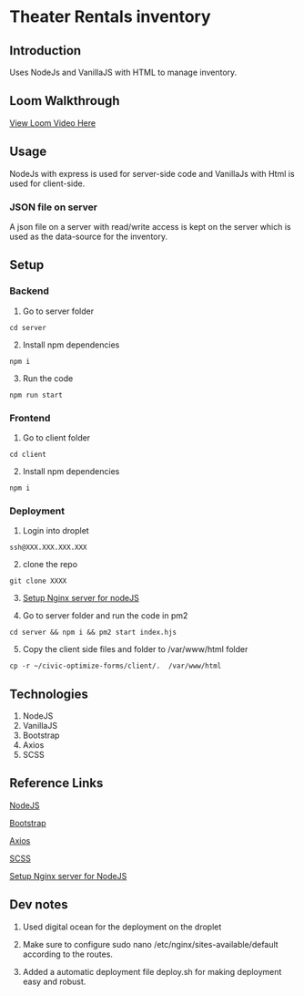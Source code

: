 # Theater Rentals inventory

## Introduction

Uses NodeJs and VanillaJS with HTML to manage inventory.

## Loom Walkthrough

[View Loom Video Here](https://www.loom.com/share/61b8e7d84a7d404bacb14277f9c043a7)

## Usage

NodeJs with express is used for server-side code and VanillaJs with Html is used for client-side.

### JSON file on server

A json file on a server with read/write access is kept on the server which is used as the data-source for the inventory.

## Setup

### Backend

1. Go to server folder

```
cd server
```

2. Install npm dependencies

```
npm i
```

3. Run the code

```
npm run start
```

### Frontend

1. Go to client folder

```
cd client
```

2. Install npm dependencies

```
npm i
```

### Deployment

1. Login into droplet

```
ssh@XXX.XXX.XXX.XXX
```

2. clone the repo

```
git clone XXXX
```

3. [Setup Nginx server for nodeJS](https://www.digitalocean.com/community/tutorials/how-to-set-up-a-node-js-application-for-production-on-ubuntu-20-04)

4. Go to server folder and run the code in pm2

```
cd server && npm i && pm2 start index.hjs
```

5. Copy the client side files and folder to /var/www/html folder

```
cp -r ~/civic-optimize-forms/client/.  /var/www/html
```

## Technologies

1. NodeJS
2. VanillaJS
3. Bootstrap
4. Axios
5. SCSS

## Reference Links

[NodeJS](https://nodejs.org/en)

[Bootstrap](https://getbootstrap.com/)

[Axios](https://www.npmjs.com/package/axios)

[SCSS](https://sass-lang.com/)

[Setup Nginx server for NodeJS](https://www.digitalocean.com/community/tutorials/how-to-set-up-a-node-js-application-for-production-on-ubuntu-20-04)

## Dev notes

1. Used digital ocean for the deployment on the droplet

2. Make sure to configure sudo nano /etc/nginx/sites-available/default according to the routes.

3. Added a automatic deployment file deploy.sh for making deployment easy and robust.

